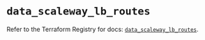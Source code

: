 # `data_scaleway_lb_routes`

Refer to the Terraform Registry for docs: [`data_scaleway_lb_routes`](https://registry.terraform.io/providers/scaleway/scaleway/2.57.0/docs/data-sources/lb_routes).
